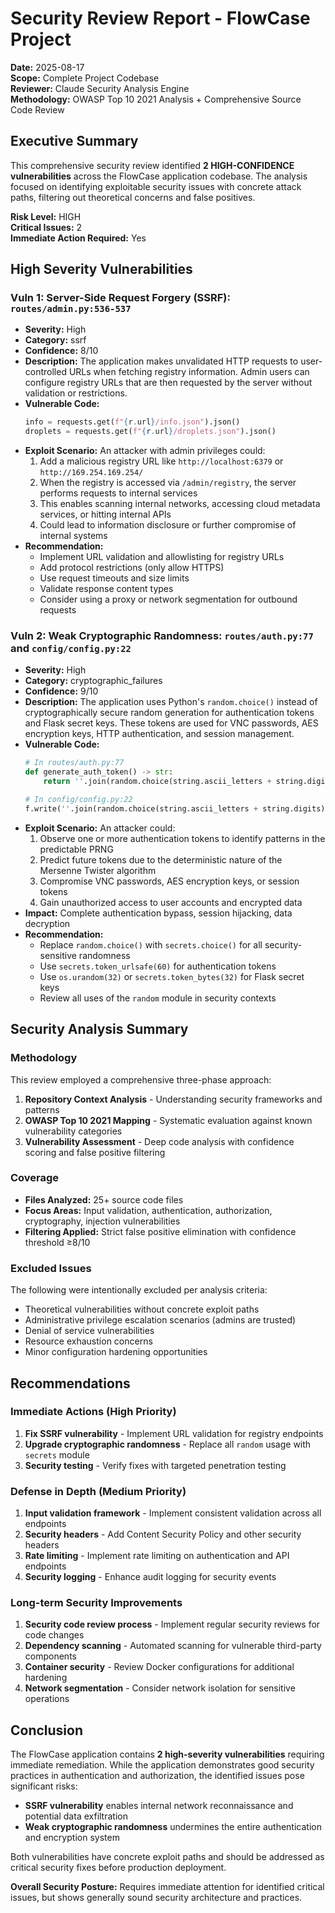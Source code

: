# Security Review Report - FlowCase Project

**Date:** 2025-08-17  
**Scope:** Complete Project Codebase  
**Reviewer:** Claude Security Analysis Engine  
**Methodology:** OWASP Top 10 2021 Analysis + Comprehensive Source Code Review

## Executive Summary

This comprehensive security review identified **2 HIGH-CONFIDENCE vulnerabilities** across the FlowCase application codebase. The analysis focused on identifying exploitable security issues with concrete attack paths, filtering out theoretical concerns and false positives.

**Risk Level:** HIGH  
**Critical Issues:** 2  
**Immediate Action Required:** Yes

## High Severity Vulnerabilities

### Vuln 1: Server-Side Request Forgery (SSRF): `routes/admin.py:536-537`

* **Severity:** High
* **Category:** ssrf
* **Confidence:** 8/10
* **Description:** The application makes unvalidated HTTP requests to user-controlled URLs when fetching registry information. Admin users can configure registry URLs that are then requested by the server without validation or restrictions.
* **Vulnerable Code:**
  ```python
  info = requests.get(f"{r.url}/info.json").json()
  droplets = requests.get(f"{r.url}/droplets.json").json()
  ```
* **Exploit Scenario:** An attacker with admin privileges could:
  1. Add a malicious registry URL like `http://localhost:6379` or `http://169.254.169.254/`  
  2. When the registry is accessed via `/admin/registry`, the server performs requests to internal services
  3. This enables scanning internal networks, accessing cloud metadata services, or hitting internal APIs
  4. Could lead to information disclosure or further compromise of internal systems
* **Recommendation:** 
  - Implement URL validation and allowlisting for registry URLs
  - Add protocol restrictions (only allow HTTPS)
  - Use request timeouts and size limits
  - Validate response content types
  - Consider using a proxy or network segmentation for outbound requests

### Vuln 2: Weak Cryptographic Randomness: `routes/auth.py:77` and `config/config.py:22`

* **Severity:** High  
* **Category:** cryptographic_failures
* **Confidence:** 9/10
* **Description:** The application uses Python's `random.choice()` instead of cryptographically secure random generation for authentication tokens and Flask secret keys. These tokens are used for VNC passwords, AES encryption keys, HTTP authentication, and session management.
* **Vulnerable Code:**
  ```python
  # In routes/auth.py:77
  def generate_auth_token() -> str:
      return ''.join(random.choice(string.ascii_letters + string.digits) for i in range(80))
  
  # In config/config.py:22  
  f.write(''.join(random.choice(string.ascii_letters + string.digits) for i in range(64)))
  ```
* **Exploit Scenario:** An attacker could:
  1. Observe one or more authentication tokens to identify patterns in the predictable PRNG
  2. Predict future tokens due to the deterministic nature of the Mersenne Twister algorithm
  3. Compromise VNC passwords, AES encryption keys, or session tokens
  4. Gain unauthorized access to user accounts and encrypted data
* **Impact:** Complete authentication bypass, session hijacking, data decryption
* **Recommendation:** 
  - Replace `random.choice()` with `secrets.choice()` for all security-sensitive randomness
  - Use `secrets.token_urlsafe(60)` for authentication tokens
  - Use `os.urandom(32)` or `secrets.token_bytes(32)` for Flask secret keys
  - Review all uses of the `random` module in security contexts

## Security Analysis Summary

### Methodology
This review employed a comprehensive three-phase approach:
1. **Repository Context Analysis** - Understanding security frameworks and patterns
2. **OWASP Top 10 2021 Mapping** - Systematic evaluation against known vulnerability categories  
3. **Vulnerability Assessment** - Deep code analysis with confidence scoring and false positive filtering

### Coverage
- **Files Analyzed:** 25+ source code files
- **Focus Areas:** Input validation, authentication, authorization, cryptography, injection vulnerabilities
- **Filtering Applied:** Strict false positive elimination with confidence threshold ≥8/10

### Excluded Issues
The following were intentionally excluded per analysis criteria:
- Theoretical vulnerabilities without concrete exploit paths
- Administrative privilege escalation scenarios (admins are trusted)
- Denial of service vulnerabilities
- Resource exhaustion concerns
- Minor configuration hardening opportunities

## Recommendations

### Immediate Actions (High Priority)
1. **Fix SSRF vulnerability** - Implement URL validation for registry endpoints
2. **Upgrade cryptographic randomness** - Replace all `random` usage with `secrets` module
3. **Security testing** - Verify fixes with targeted penetration testing

### Defense in Depth (Medium Priority)  
1. **Input validation framework** - Implement consistent validation across all endpoints
2. **Security headers** - Add Content Security Policy and other security headers
3. **Rate limiting** - Implement rate limiting on authentication and API endpoints
4. **Security logging** - Enhance audit logging for security events

### Long-term Security Improvements
1. **Security code review process** - Implement regular security reviews for code changes
2. **Dependency scanning** - Automated scanning for vulnerable third-party components
3. **Container security** - Review Docker configurations for additional hardening
4. **Network segmentation** - Consider network isolation for sensitive operations

## Conclusion

The FlowCase application contains **2 high-severity vulnerabilities** requiring immediate remediation. While the application demonstrates good security practices in authentication and authorization, the identified issues pose significant risks:

- **SSRF vulnerability** enables internal network reconnaissance and potential data exfiltration
- **Weak cryptographic randomness** undermines the entire authentication and encryption system

Both vulnerabilities have concrete exploit paths and should be addressed as critical security fixes before production deployment.

**Overall Security Posture:** Requires immediate attention for identified critical issues, but shows generally sound security architecture and practices.